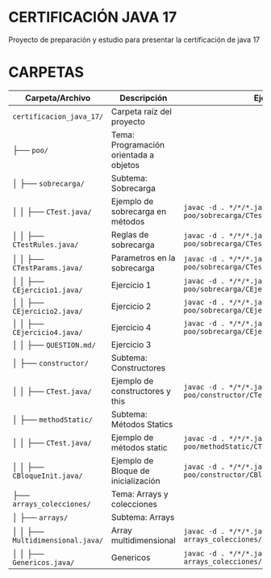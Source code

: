 # CERTIFICACIÓN JAVA 17

Proyecto de preparación y estudio para presentar la certificación de java 17

# CARPETAS

| Carpeta/Archivo                        | Descripción                               | Ejecutar                                                                 |
|----------------------------------------|-------------------------------------------|--------------------------------------------------------------------------|
| `certificacion_java_17/`               | Carpeta raíz del proyecto                 |                                                                          |
| ├── `poo/`                             | Tema: Programación orientada a objetos    |                                                                          |
| │   ├── `sobrecarga/`                  |   Subtema: Sobrecarga                     |                                                                          |
| │   │   ├── `CTest.java/`              | Ejemplo de sobrecarga en métodos          | `javac -d . */*/*.java; java poo/sobrecarga/CTest`                       |
| │   │   ├── `CTestRules.java/`         | Reglas de sobrecarga                      | `javac -d . */*/*.java; java poo/sobrecarga/CTestRules`                  |
| │   │   ├── `CTestParams.java/`        | Parametros en la sobrecarga               | `javac -d . */*/*.java; java poo/sobrecarga/CTestParams`                 |
| │   │   ├── `CEjercicio1.java/`        | Ejercicio 1                               | `javac -d . */*/*.java; java poo/sobrecarga/CEjercicio1`                 |
| │   │   ├── `CEjercicio2.java/`        | Ejercicio 2                               | `javac -d . */*/*.java; java poo/sobrecarga/CEjercicio2`                 |
| │   │   ├── `CEjercicio4.java/`        | Ejercicio 4                               | `javac -d . */*/*.java; java poo/sobrecarga/CEjercicio4`                 |
| │   │   ├── `QUESTION.md/`             | Ejercicio 3                               |                                                                          |
| │   ├── `constructor/`                 |   Subtema: Constructores                  |                                                                          |
| │   │   ├── `CTest.java/`              | Ejemplo de constructores y this           | `javac -d . */*/*.java; java poo/constructor/CTest`                      |
| │   ├── `methodStatic/`                |   Subtema: Métodos Statics                |                                                                          |
| │   │   ├── `CTest.java/`              | Ejemplo de métodos static                 | `javac -d . */*/*.java; java poo/methodStatic/CTest`                      |
| │   │   ├── `CBloqueInit.java/`        | Ejemplo de Bloque de inicialización       | `javac -d . */*/*.java; java poo/constructor/CBloqueInit`                |
| ├── `arrays_colecciones/`              | Tema: Arrays y  colecciones               |                                                                          |
| │   ├── `arrays/`                      |   Subtema: Arrays                         |                                                                          |
| │   │   ├── `Multidimensional.java/`   | Array multidimensional                    | `javac -d . */*/*.java; java arrays_colecciones/arrays/Multidimensional` |
| │   │   ├── `Genericos.java/`          | Genericos <T>                             | `javac -d . */*/*.java; java arrays_colecciones/arrays/Genericos`        |